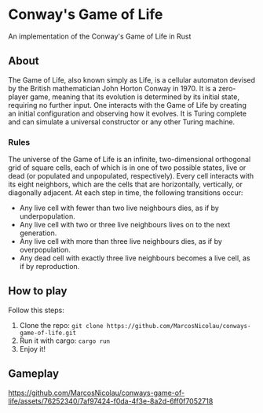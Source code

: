 # Conway's Game of Life

An implementation of the Conway's Game of Life in Rust

## About

The Game of Life, also known simply as Life, is a cellular automaton devised by the British mathematician John Horton Conway in 1970. It is a zero-player game, meaning that its evolution is determined by its initial state, requiring no further input. One interacts with the Game of Life by creating an initial configuration and observing how it evolves. It is Turing complete and can simulate a universal constructor or any other Turing machine.

### Rules

The universe of the Game of Life is an infinite, two-dimensional orthogonal grid of square cells, each of which is in one of two possible states, live or dead (or populated and unpopulated, respectively). Every cell interacts with its eight neighbors, which are the cells that are horizontally, vertically, or diagonally adjacent. At each step in time, the following transitions occur:

-   Any live cell with fewer than two live neighbours dies, as if by underpopulation.
-   Any live cell with two or three live neighbours lives on to the next generation.
-   Any live cell with more than three live neighbours dies, as if by overpopulation.
-   Any dead cell with exactly three live neighbours becomes a live cell, as if by reproduction.

## How to play

Follow this steps:

1. Clone the repo: `git clone https://github.com/MarcosNicolau/conways-game-of-life.git`
2. Run it with cargo: `cargo run`
3. Enjoy it!

## Gameplay

https://github.com/MarcosNicolau/conways-game-of-life/assets/76252340/7af97424-f0da-4f3e-8a2d-6ff0f7052718


